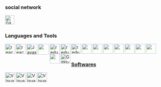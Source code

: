 

### social network

<a href="https://github.com/afazsad" target="_blank"><img class="icon"  width="30px" align="left" alt="Github"  src="https://img.icons8.com/3d-fluency/94/null/github.png" /></a>

[//]: # (<a href="https://instagram.com/_ka.s.ra_?igshid=ZGUzMzM3NWJiOQ==" target="_blank"><img class="icon" align="left" alt="instagram" width="30px" src="https://img.icons8.com/3d-fluency/94/null/instagram-new.png" /></a>)

[//]: # (<a href="http://T.me/shahiinnnnn" target="_blank"><img class="icon" align="left" alt="telegram" width="30px" src="https://img.icons8.com/?size=100&id=k4jADXhS5U1t&format=png" /></a>)


<br />
<br />

### Languages and Tools

<div>
  <a href="https://react.dev/" target="_blank"><img class="icon" align="left" alt="react" width="32px" src="https://img.icons8.com/?size=200&id=NfbyHexzVEDk&format=png" />
  <a href="https://getbootstrap.com/" target="_blank"><img class="icon" align="left" alt="react" width="32px" src="https://img.icons8.com/?size=48&id=EzPCiQUqWWEa&format=png" />
  <a href="https://developer.mozilla.org/en-US/docs/Web/JavaScript" target="_blank"><img class="icon" align="left" alt="Javascript" width="35px" src="https://img.icons8.com/fluency/48/null/javascript.png" />


<a href="https://www.typescriptlang.org/" target="_blank"><img class="icon" align="left"   width="35px" src="https://img.icons8.com/?size=512&id=uJM6fQYqDaZK&format=png" />

<a href=" https://redux.js.org/" target="_blank"><img class="icon" align="left" alt="redux" width="32px" src="https://img.icons8.com/?size=512&id=jD-fJzVguBmw&format=png" />
<a href=" https://redux.js.org/" target="_blank"><img class="icon" align="left" alt="redux" width="32px" src="https://img.icons8.com/?size=512&id=jD-fJzVguBmw&format=png" />
<a href=" https://nextjs.org/" target="_blank"><img class="icon" align="left" alt="redux" width="32px" src="https://cdn.jsdelivr.net/gh/devicons/devicon/icons/nextjs/nextjs-original.svg" /></a>

<a href="https://tailwindcss.com/" target="_blank"> <img class="icon" align="left"   width="32px" src="https://img.icons8.com/?size=512&id=CIAZz2CYc6Kc&format=png" />
<a href="https://mui.com/" target="_blank"> <img class="icon" align="left"   width="32px" src="https://img.icons8.com/?size=512&id=gFw7X5Tbl3ss&format=png" />
<a href="https://styled-components.com/" target="_blank"> <img class="icon" align="left"   width="32px" src="https://static-00.iconduck.com/assets.00/file-type-styled-icon-256x256-wpqe4ldc.png" />
<a href="https://ant.design/" target="_blank"> <img class="icon" align="left"   width="32px" src="https://static-00.iconduck.com/assets.00/ant-design-icon-256x256-nqv2b1rn.png" />
<a href="https://www.chartjs.org/" target="_blank"> <img class="icon" align="left"   width="32px" src="https://asset.brandfetch.io/idFdo8ulhr/idzj34qGQm.png?updated=1700393174010" />
<a href="https://sass-lang.com/" target="_blank"> <img class="icon" align="left"   width="32px" src="https://static-00.iconduck.com/assets.00/file-type-sass-icon-256x192-ak7c0eha.png" />
<a href="https://git-scm.com/downloads/logos" target="_blank"> <img class="icon" align="left"   width="32px" src="https://avatars.githubusercontent.com/u/72518640?s=48&v=4" />
<a href="https://tanstack.com/query/v3/" target="_blank"> <img class="icon" align="left"   width="32px" src="https://static-00.iconduck.com/assets.00/git-icon-256x256-nki51ae3.png" />

[//]: # (<a  href="https://web.dev/explore/progressive-web-apps" target="_blank"><img style=' width: 51px' height='31px' class="icon" align="left" alt="pwa"  src="https://assets.browserlondon.com/wp-content/uploads/2019/03/pwa-banner.png" />)

  <a href="https://github.com/" target="_blank"> <img class="icon" align="left" alt="GitHub" width="32px" src="https://img.icons8.com/3d-fluency/94/null/github.png" />

</div>

<br />
<br />

### Softwares

<div>
  <a href="https://code.visualstudio.com/" target="_blank"><img class="icon" align="left" alt="Visual Studio Code" width="32px" src="https://img.icons8.com/color/48/null/visual-studio-code-2019.png" />
  <a href="https://www.jetbrains.com/" target="_blank"><img class="icon" align="left" alt="Visual Studio Code" width="32px" src="https://static-00.iconduck.com/assets.00/webstorm-icon-256x256-2j0sa1sc.png" />
  <a href="https://www.figma.com/" target="_blank"><img class="icon" align="left" alt="Visual Studio Code" width="32px" src="https://img.icons8.com/?size=512&id=W0YEwBDDfTeu&format=png" />
  <a href="https://www.postman.com/" target="_blank"><img class="icon" align="left" alt="Visual Studio Code" width="32px" src="https://img.icons8.com/?size=512&id=EPbEfEa7o8CB&format=png" /><br />
<br />

</div><br />
<br />




